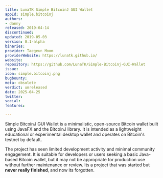 ```yaml
---
title: LunaTK Simple BitcoinJ GUI Wallet
appId: simple.bitcoinj
authors:
- danny
released: 2019-04-14
discontinued: 
updated: 2019-05-03
version: 0.1-alpha
binaries: 
provider: Taegeun Moon
providerWebsite: https://lunatk.github.io/
website: 
repository: https://github.com/LunaTK/Simple-Bitcoinj-GUI-Wallet
issue: 
icon: simple.bitcoinj.png
bugbounty: 
meta: obsolete
verdict: unreleased
date: 2025-04-25
twitter: 
social: 
features: 

---
```


Simple BitcoinJ GUI Wallet is a minimalistic, open-source Bitcoin wallet built using JavaFX and the BitcoinJ library. It is intended as a lightweight educational or experimental desktop wallet and operates on Bitcoin's testnet by default.

The project has seen limited development activity and minimal community engagement. It is suitable for developers or users seeking a basic Java-based Bitcoin wallet, but it may not be appropriate for production use without further maintenance or review. Its a project that was started but **never really finished**, and now its forgotten.